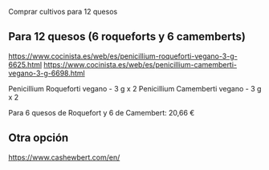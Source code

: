 Comprar cultivos para 12 quesos

## Para 12 quesos (6 roqueforts y 6 camemberts)

https://www.cocinista.es/web/es/penicillium-roqueforti-vegano-3-g-6625.html
https://www.cocinista.es/web/es/penicillium-camemberti-vegano-3-g-6698.html

Penicillium Roqueforti vegano - 3 g x 2
Penicillium Camemberti vegano - 3 g x 2

Para 6 quesos de Roquefort y 6 de Camembert: 20,66 €


## Otra opción

https://www.cashewbert.com/en/